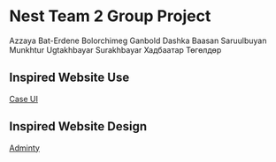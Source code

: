 # Nest Team 2 Group Project

Azzaya Bat-Erdene
Bolorchimeg Ganbold
Dashka Baasan
Saruulbuyan Munkhtur 
Ugtakhbayar Surakhbayar
Хадбаатар Төгөлдөр

## Inspired Website Use 
[Case UI](https://caseui.com/demo/)

## Inspired Website Design
[Adminty](https://colorlib.com/polygon/adminty/default/dashboard-analytics.html)
